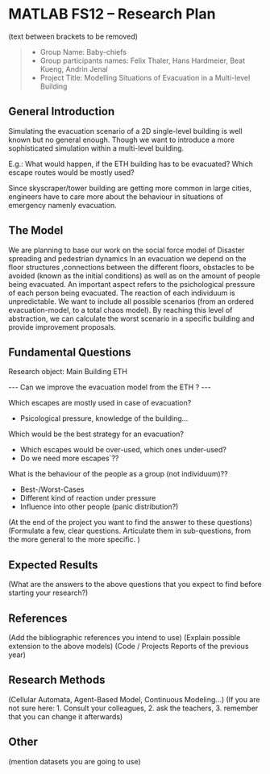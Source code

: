 # MATLAB FS12 – Research Plan
(text between brackets to be removed)

> * Group Name: Baby-chiefs
> * Group participants names: Felix Thaler, Hans Hardmeier, Beat Kueng, Andrin Jenal 
> * Project Title: Modelling Situations of Evacuation in a Multi-level Building

## General Introduction

Simulating the evacuation scenario of a 2D single-level building is well known but no general enough. Though we want to introduce a more sophisticated simulation within a multi-level building. 

E.g.: What would happen, if the ETH building has to be evacuated? Which escape routes would be mostly used?

Since skyscraper/tower building are getting more common in large cities, engineers have to care more about the behaviour in situations of emergency namenly evacuation. 

## The Model

We are planning to base our work on the social force model of Disaster spreading and pedestrian dynamics
In an evacuation we depend on the floor structures ,connections between the different floors, obstacles to be avoided (known as the initial conditions) as well as on the amount of people being evacuated.
An important aspect refers to the psichological pressure of each person being evacuated. The reaction of each individuum is unpredictable. We want to include all possible scenarios (from an ordered evacuation-model, to a total chaos model). By reaching this level of abstraction, we can calculate the worst scenario in a specific building and provide improvement proposals.


## Fundamental Questions

Research object: Main Building ETH

--- Can we improve the evacuation model from the ETH ? ---

Which escapes are mostly used in case of evacuation?
- Psicological pressure, knowledge of the building...

Which would be the best strategy for an evacuation?
- Which escapes would be over-used, which ones under-used?
- Do we need more escapes`??

What is the behaviour of the people as a group (not individuum)??
- Best-/Worst-Cases
- Different kind of reaction under pressure
- Influence into other people (panic distribution?)





(At the end of the project you want to find the answer to these questions)
(Formulate a few, clear questions. Articulate them in sub-questions, from the more general to the more specific. )


## Expected Results

(What are the answers to the above questions that you expect to find before starting your research?)


## References 

(Add the bibliographic references you intend to use)
(Explain possible extension to the above models)
(Code / Projects Reports of the previous year)


## Research Methods

(Cellular Automata, Agent-Based Model, Continuous Modeling...) (If you are not sure here: 1. Consult your colleagues, 2. ask the teachers, 3. remember that you can change it afterwards)


## Other

(mention datasets you are going to use)
